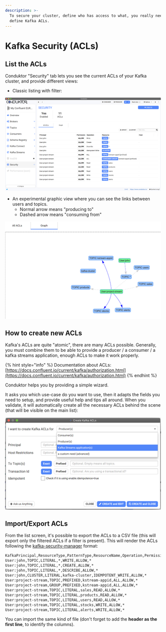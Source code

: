 ```yaml
---
description: >-
  To secure your cluster, define who has access to what, you really need to
  define Kafka ACLs.
---
```


# Kafka Security \(ACLs\)

## List the ACLs

Conduktor "Security" tab lets you see the current ACLs of your Kafka cluster, and provide different views:

* Classic listing with filter:

![](../.gitbook/assets/screenshot-2020-08-05-at-18.46.30.png)

* An experimental graphic view where you can see the links between users and topics.
  * Normal arrow means "producing to"
  * Dashed arrow means "consuming from"

![](../.gitbook/assets/screenshot-2020-08-05-at-18.52.52.png)

## How to create new ACLs

Kafka's ACLs are quite "atomic", there are many ACLs possible. Generally, you must combine them to be able to provide a producer / a consumer / a kafka streams application, enough ACLs to make it work properly.

{% hint style="info" %}
Documentation about ACLs: [https://docs.confluent.io/current/kafka/authorization.html](https://docs.confluent.io/current/kafka/authorization.html)
{% endhint %}

Conduktor helps you by providing a simple wizard.

It asks you which use-case do you want to use, then it adapts the fields you need to setup, and provide useful help and tips all around. When you validate, it will automatically create all the necessary ACLs behind the scene \(that will be visible on the main list\):

![](../.gitbook/assets/screenshot-2020-08-05-at-18.47.16.png)

## Import/Export ACLs

From the list screen, it's possible to export the ACLs to a CSV file \(this will export only the filtered ACLs if a filter is present\). This will render the ACLs following the [kafka-security-manager](https://github.com/simplesteph/kafka-security-manager) format:

```text
KafkaPrincipal,ResourceType,PatternType,ResourceName,Operation,PermissionType,Host
User:john,TOPIC,LITERAL,*,WRITE,ALLOW,*
User:john,TOPIC,LITERAL,*,CREATE,ALLOW,*
User:john,TOPIC,LITERAL,*,DESCRIBE,ALLOW,*
User:john,CLUSTER,LITERAL,kafka-cluster,IDEMPOTENT_WRITE,ALLOW,*
User:project-stream,TOPIC,PREFIXED,kstream-appid,ALL,ALLOW,*
User:project-stream,GROUP,PREFIXED,kstream-appid,ALL,ALLOW,*
User:project-stream,TOPIC,LITERAL,sales,READ,ALLOW,*
User:project-stream,TOPIC,LITERAL,products,READ,ALLOW,*
User:project-stream,TOPIC,LITERAL,users,READ,ALLOW,*
User:project-stream,TOPIC,LITERAL,stocks,WRITE,ALLOW,*
User:project-stream,TOPIC,LITERAL,alerts,WRITE,ALLOW,*
```

You can import the same kind of file \(don't forget to add the **header as the first line**, to identify the columns\).



